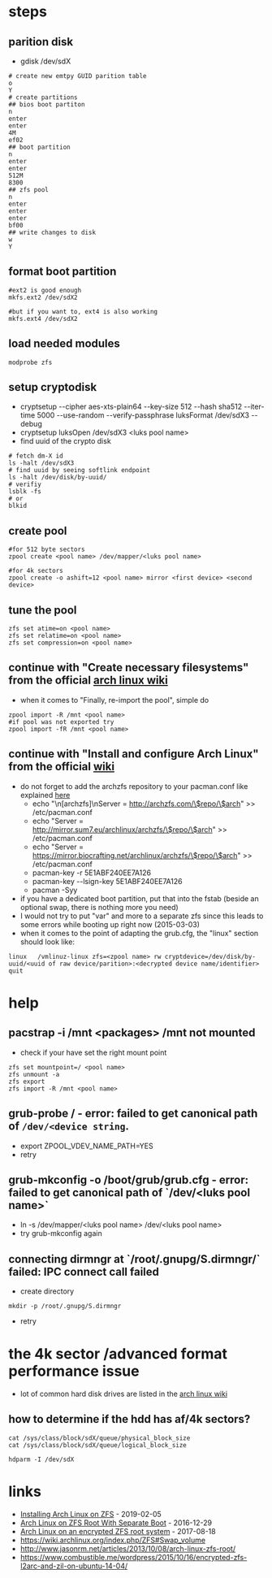 # steps

## parition disk

* gdisk /dev/sdX
```
# create new emtpy GUID parition table
o
Y
# create partitions
## bios boot partiton
n
enter
enter
4M
ef02
## boot partition
n
enter
enter
512M
8300
## zfs pool
n
enter
enter
enter
bf00
## write changes to disk
w
Y
```
## format boot partition 

```
#ext2 is good enough
mkfs.ext2 /dev/sdX2

#but if you want to, ext4 is also working
mkfs.ext4 /dev/sdX2
```

## load needed modules

```
modprobe zfs
```

## setup cryptodisk

* cryptsetup --cipher aes-xts-plain64 --key-size 512 --hash sha512 --iter-time 5000 --use-random --verify-passphrase luksFormat /dev/sdX3 --debug
* cryptsetup luksOpen /dev/sdX3 \<luks pool name\>
* find uuid of the crypto disk
```
# fetch dm-X id
ls -halt /dev/sdX3
# find uuid by seeing softlink endpoint
ls -halt /dev/disk/by-uuid/
# verifiy
lsblk -fs
# or
blkid
```

## create pool

```
#for 512 byte sectors
zpool create <pool name> /dev/mapper/<luks pool name>

#for 4k sectors
zpool create -o ashift=12 <pool name> mirror <first device> <second device>
```

## tune the pool

```
zfs set atime=on <pool name>
zfs set relatime=on <pool name>
zfs set compression=on <pool name>
```

## continue with "Create necessary filesystems" from the official [arch linux wiki](https://wiki.archlinux.org/index.php/Installing_Arch_Linux_on_ZFS)
* when it comes to "Finally, re-import the pool", simple do
```
zpool import -R /mnt <pool name>
#if pool was not exported try
zpool import -fR /mnt <pool name>
```

## continue with "Install and configure Arch Linux" from the official [wiki](https://wiki.archlinux.org/index.php/Installing_Arch_Linux_on_ZFS#Install_and_configure_Arch_Linux)

* do not forget to add the archzfs repository to your pacman.conf like explained [here](http://archzfs.com/)
    * echo "\n[archzfs]\nServer = http://archzfs.com/\$repo/\$arch" >> /etc/pacman.conf
    * echo "Server = http://mirror.sum7.eu/archlinux/archzfs/\$repo/\$arch" >> /etc/pacman.conf
    * echo "Server = https://mirror.biocrafting.net/archlinux/archzfs/\$repo/\$arch" >> /etc/pacman.conf
    * pacman-key -r 5E1ABF240EE7A126
    * pacman-key --lsign-key 5E1ABF240EE7A126
    * pacman -Syy
* if you have a dedicated boot partition, put that into the fstab (beside an optional swap, there is nothing more you need)
* I would not try to put "var" and more to a separate zfs since this leads to some errors while booting up right now (2015-03-03)
* when it comes to the point of adapting the grub.cfg, the "linux" section should look like:

```
linux   /vmlinuz-linux zfs=<zpool name> rw cryptdevice=/dev/disk/by-uuid/<uuid of raw device/parition>:<decrypted device name/identifier> quit
```

# help

## pacstrap -i /mnt \<packages\> /mnt not mounted

* check if your have set the right mount point

```
zfs set mountpoint=/ <pool name>
zfs unmount -a
zfs export
zfs import -R /mnt <pool name>
```

## grub-probe /<zpool name> - error: failed to get canonical path of `/dev/<device string`.

* export ZPOOL_VDEV_NAME_PATH=YES
* retry

## grub-mkconfig -o /boot/grub/grub.cfg - error: failed to get canonical path of \`/dev/\<luks pool name\>\`

* ln -s /dev/mapper/\<luks pool name\> /dev/\<luks pool name\>
* try grub-mkconfig again

## connecting dirmngr at \`/root/.gnupg/S.dirmngr/\` failed: IPC connect call failed

* create directory
```
mkdir -p /root/.gnupg/S.dirmngr
```
* retry

# the 4k sector /advanced format performance issue

* lot of common hard disk drives are listed in the [arch linux wiki](https://wiki.archlinux.org/index.php/Advanced_Format)

## how to determine if the hdd has af/4k sectors?

```
cat /sys/class/block/sdX/queue/physical_block_size
cat /sys/class/block/sdX/queue/logical_block_size

hdparm -I /dev/sdX
```

# links

* [Installing Arch Linux on ZFS](https://wiki.archlinux.org/index.php/Installing_Arch_Linux_on_ZFS) - 2019-02-05
* [Arch Linux on ZFS Root With Separate Boot](https://www.shaunpc.com/arch_zfs_root) - 2016-12-29
* [Arch Linux on an encrypted ZFS root system](https://aaronlauterer.com/blog/2017/04/arch-linux-on-an-encrypted-zfs-root-system/) - 2017-08-18
* https://wiki.archlinux.org/index.php/ZFS#Swap_volume
* http://www.jasonrm.net/articles/2013/10/08/arch-linux-zfs-root/
* https://www.combustible.me/wordpress/2015/10/16/encrypted-zfs-l2arc-and-zil-on-ubuntu-14-04/
